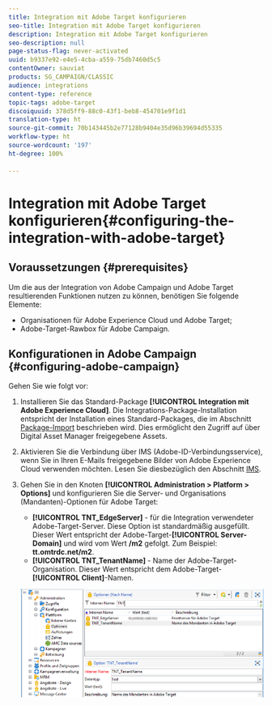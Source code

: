```yaml
---
title: Integration mit Adobe Target konfigurieren
seo-title: Integration mit Adobe Target konfigurieren
description: Integration mit Adobe Target konfigurieren
seo-description: null
page-status-flag: never-activated
uuid: b9337e92-e4e5-4cba-a559-75db7460d5c5
contentOwner: sauviat
products: SG_CAMPAIGN/CLASSIC
audience: integrations
content-type: reference
topic-tags: adobe-target
discoiquuid: 378d5ff9-88c0-43f1-beb8-454701e9f1d1
translation-type: ht
source-git-commit: 70b143445b2e77128b9404e35d96b39694d55335
workflow-type: ht
source-wordcount: '197'
ht-degree: 100%

---
```



# Integration mit Adobe Target konfigurieren{#configuring-the-integration-with-adobe-target}

## Voraussetzungen {#prerequisites}

Um die aus der Integration von Adobe Campaign und Adobe Target resultierenden Funktionen nutzen zu können, benötigen Sie folgende Elemente:

* Organisationen für Adobe Experience Cloud und Adobe Target;
* Adobe-Target-Rawbox für Adobe Campaign.

## Konfigurationen in Adobe Campaign {#configuring-adobe-campaign}

Gehen Sie wie folgt vor:

1. Installieren Sie das Standard-Package **[!UICONTROL Integration mit Adobe Experience Cloud]**. Die Integrations-Package-Installation entspricht der Installation eines Standard-Packages, die im Abschnitt [Package-Import](../../platform/using/working-with-data-packages.md#importing-packages) beschrieben wird. Dies ermöglicht den Zugriff auf über Digital Asset Manager freigegebene Assets.
1. Aktivieren Sie die Verbindung über IMS (Adobe-ID-Verbindungsservice), wenn Sie in Ihren E-Mails freigegebene Bilder von Adobe Experience Cloud verwenden möchten. Lesen Sie diesbezüglich den Abschnitt [IMS](../../integrations/using/about-adobe-id.md).
1. Gehen Sie in den Knoten **[!UICONTROL Administration > Platform > Options]** und konfigurieren Sie die Server- und Organisations (Mandanten)-Optionen für Adobe Target:

   * **[!UICONTROL TNT_EdgeServer]** - für die Integration verwendeter Adobe-Target-Server. Diese Option ist standardmäßig ausgefüllt. Dieser Wert entspricht der Adobe-Target-**[!UICONTROL Server-Domain]** und wird vom Wert **/m2** gefolgt. Zum Beispiel: **tt.omtrdc.net/m2**.
   * **[!UICONTROL TNT_TenantName]** - Name der Adobe-Target-Organisation. Dieser Wert entspricht dem Adobe-Target-**[!UICONTROL Client]**-Namen.

   ![](assets/tar_options.png)


